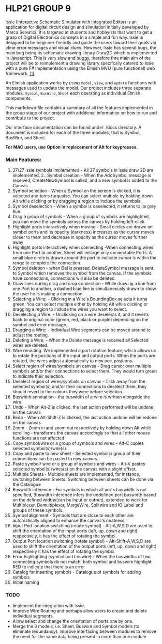 # HLP21 GROUP 9 



Issie (Interactive Schematic Simulator with Integrated Editor) is an application for digital circuit design and simulation initially developed by Marco Selvatici. It is targeted at students and hobbyists that want to get a grasp of Digital Electronics concepts in a simple and fun way. Issie is designed to be beginner-friendly and guide the users toward their goals via clear error messages and visual clues. However, Issie has several bugs, the main bug being its schematic drawing library Draw2D which is implemented in Javascript. This is very slow and buggy, therefore thre main aim of the project will be to reimplement a drawing library specifcally catered to Issie with a pure F# implementation using the Elmish MVU (pure functional) web framework. 
[[1]](https://intranet.ee.ic.ac.uk/t.clarke/hlp/project.html)

An Elmish application works by using `model`, `view`, and `update` functions with messages used to update the model. Our project includes three separate modules: `Symbol`, `BusWire`, `Sheet` each operating as individual Elmish components.

This markdown file contains a summary of all the features implemented in the group stage of our project with additional information on how to run and contribute to the project.

Our interface documentation can be found under ./docs directory. A document is included for each of the three modules, that is Symbol, BusWire, and Sheet.

**For MAC users, use Option in replacement of Alt for keypresses.**

### Main Features: 
1. 27/27 issie symbols implemented - All 27 symbols in issie draw 2D are implemented.
2.. Symbol creation - When the AddSymbol message is received, CreateNewSymbol is called, and a new symbol is added to the Canvas
3. Symbol selection - When a Symbol on the screen is clicked, it is selected and turns turquoise. You can select multiple by holding down Alt while clicking or by dragging a region to include the symbols.
4. Symbol deselection - When a symbol is deselected, it returns to its grey hue
6. Drag a group of symbols - When a group of symbols are highlighted, you can move the symbols across the canvas by holding left-click.
7. Highlight ports interactively when moving - Small circles are drawn on symbol ports and its opacity (darkness) increases as the cursor moves closer to them and decrease in opacity as the cursor moves further away
8. Highlight ports interactively when connecting -When connecting wires from one Port to another, Sheet will enlarge only connectable Ports. A small blue circle is drawn around the port to indicate cursor is within the range to complete the connection.
9. Symbol deletion - when Del is pressed, DeleteSymbol message is sent to Symbol which removes the symbol from the canvas. If the symbols have connections, connections will also be deleted.
10. Draw lines during drag and drop connection - While drawing a line from one Port to another, a dashed blue line is simultaneously drawn to show the user he is making a connection.
11. Selecting a Wire: - Clicking in a Wire's BoundingBox selects it turns green. You can select multiple either by holding Alt while clicking or dragging a region to include the wires you want to select.
12. Deselecting a Wire: - Unclicking on a wire deselects it, and it reverts back to original color (green, red, black or purple) depending on the symbol and error message.
13. Dragging a Wire: - Individual Wire segments can be moved around to adjust the routing.
14. Deleting a Wire: - When the Delete message is received all Selected wires are deleted.
15. Wire rerouting: We implemented a port rotation feature, which allows us to rotate the positions of the input and output ports. When the ports are rotated, the wires adjust automatically to new port positions.
16. Select region of wires/symbols on canvas - Drag cursor over multiple symbols and/or their connections to select them. They would turn green to indicate their selection.
17. Deselect region of wires/symbols on canvas - Click away from the selected symbol(s) and/or their connections to deselect them, they should revert to the colours they were before selection.
18. Buswidth annotation - the buswidth of a wire is written alongside the wire.
19. Undo - When Alt-Z is clicked, the last action performed will be undone on the canvas
20. Redo - When Alt-Shift-Z is clicked, the last action undone will be redone on the canvas 
21. Zoom - Zoom in and zoom out respectively by holding down Alt while scrolling - transforms the canvas accordingly so that all other mouse functions are not affected
22. Copy symbol/wire or a group of symbols and wires - Alt-C copies selected symbol(s)/wire(s).
23. Copy and paste to new sheet - Selected symbols/ group of their connections can be pasted to new canvas.
24. Paste symbol/ wire or a group of symbols and wires - Alt-V pastes selected symbol(s)/wires(s) on the canvas with a slight offset.
25. Multiple Sheets - Multiple sheets are implemented, for instance, switching between Sheets. Switching between sheets can be done via the Catalogue
26. Buswidth inference - For symbols in which all ports buswidth is not specified, Buswidth inference infers the undefined port buswidth based on the defined widths(can be input or output), extended to work for Multiplexer, Demultiplexer, MergeWire, Splitwire and IO Label and groups of these symbols.
27. Symbol alignment - Symbols that are close to each other are automatically aligned to enhance the canvas's neatness.
28. Input Port location switching (rotate symbol) - Alt-A,W,S,D are used to shift the orientation of the input ports (left, up, down and right) respectively, it has the effect of rotating the symbol.
29. Output Port location switching (rotate symbol) - Alt-Shift-A,W,S,D are used to shift the orientation of the output ports (left, up, down and right) respectively it has the effect of rotating the symbol.
30. Error highlighting (symbol and buswire) - When the buswidths of two connecting symbols do not match, both symbol and buswire highlight RED to indicate that there is an error
31. Catalog for inserting symbols - Catalogue of symbols for adding symbols.
32. Initial naming



### TODO

* Implement the integration with Issie.
* Improve Wire Routing and perhaps allow users to create and delete individual segments.
* Allow select and change the orientation of ports one by one.
* Merge the 3 models, i.e. Sheet, Buswire and Symbol models (to eliminate redundancy). Improve interfacing between modules to remove the need for the same data being present in more than one module.


